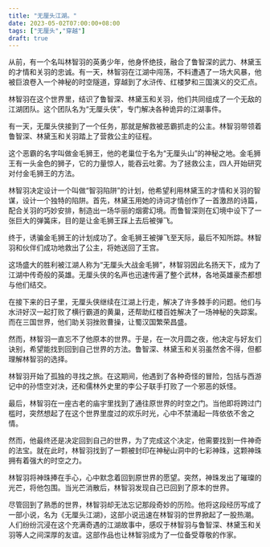 ```yaml
---
title: "无厘头江湖。"
date: 2023-05-02T07:00:00+08:00
tags: ["无厘头","穿越"]
draft: true
---
```


从前，有一个名叫林智羽的英勇少年，他身怀绝技，融合了鲁智深的武力、林黛玉的才情和关羽的忠诚。有一天，林智羽在江湖中闯荡，不料遭遇了一场大风暴，他被巨浪卷入一个神秘的时空隧道，穿越到了水浒传、红楼梦和三国演义的交汇点。

林智羽在这个世界里，结识了鲁智深、林黛玉和关羽，他们共同组成了一个无敌的江湖团队。这个团队名为“无厘头侠”，专门解决各种诡异的江湖事件。

有一天，无厘头侠接到了一个任务，那就是解救被恶霸抓走的公主。林智羽带领着鲁智深、林黛玉和关羽踏上了营救公主的征程。

这个恶霸的名字叫做金毛狮王，他的老巢位于名为“无厘头山”的神秘之地。金毛狮王有一头金色的狮子，它的力量惊人，能吞云吐雾。为了拯救公主，四人开始研究对付金毛狮王的方法。

林智羽决定设计一个叫做“智羽陷阱”的计划，他希望利用林黛玉的才情和关羽的智谋，设计一个独特的陷阱。首先，林黛玉用她的诗词才情创作了一首激昂的诗篇，配合关羽的巧妙安排，制造出一场华丽的烟雾幻境。而鲁智深则在幻境中设下了一张巨大的弹簧床，目的是让金毛狮王踩上去后被弹飞。

终于，诱骗金毛狮王的计划成功了。金毛狮王被弹飞至天际，最后不知所踪。林智羽和伙伴们成功地救出了公主，将她送回了王宫。

这场盛大的胜利被江湖人称为“无厘头大战金毛狮”，林智羽因此名扬天下，成为了江湖中传奇般的英雄。无厘头侠的名声也迅速传遍了整个武林，各地英雄豪杰都想与他们结交。

在接下来的日子里，无厘头侠继续在江湖上行走，解决了许多棘手的问题。他们与水浒好汉一起打败了横行霸道的黄巢，还帮助红楼百姓解决了一场神秘的失踪案。而在三国世界，他们助关羽挫败曹操，让蜀汉国繁荣昌盛。

然而，林智羽一直忘不了他原本的世界。于是，在一次月圆之夜，他决定与好友们诀别，希望能找到回到自己世界的方法。鲁智深、林黛玉和关羽虽然舍不得，但都理解林智羽的选择。

林智羽开始了孤独的寻找之旅。在这期间，他遇到了各种奇怪的冒险，包括与西游记中的孙悟空对决，还和儒林外史里的李公子联手打败了一个邪恶的妖怪。

最后，林智羽在一座古老的庙宇里找到了通往原世界的时空之门。当他即将跨过门槛时，突然想起了在这个世界里度过的欢乐时光，心中不禁涌起一阵依依不舍之情。

然而，他最终还是决定回到自己的世界，为了完成这个决定，他需要找到一件神奇的法宝。就在此时，林智羽找到了一颗被封印在神秘山洞中的七彩神珠，这颗神珠拥有着强大的时空之力。

林智羽将神珠捧在手心，心中默念着回到原世界的愿望。突然，神珠发出了璀璨的光芒，将他包围。当光芒消散后，林智羽发现自己已回到了原本的世界。

尽管回到了熟悉的世界，林智羽却无法忘记那段奇妙的历险。他将这段经历写成了一部小说，名为《无厘头江湖》，这部小说迅速在林智羽的世界掀起了一股热潮。人们纷纷沉浸在这个充满奇遇的江湖故事中，感叹于林智羽与鲁智深、林黛玉和关羽等人之间深厚的友谊。这部作品也让林智羽成为了一位备受尊敬的作家。